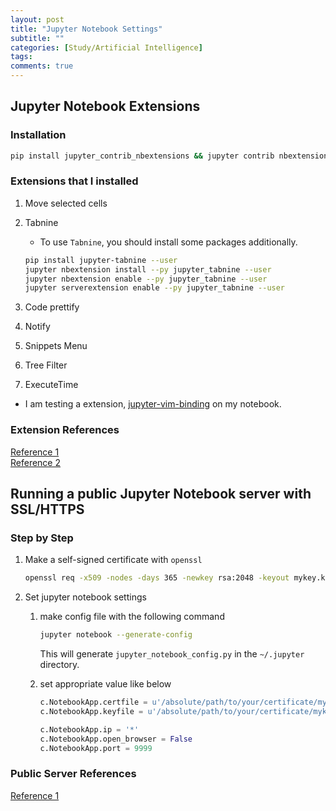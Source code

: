 ```yaml
---
layout: post
title: "Jupyter Notebook Settings"
subtitle: ""
categories: [Study/Artificial Intelligence]
tags:
comments: true
---
```


## Jupyter Notebook Extensions

### Installation

``` bash
pip install jupyter_contrib_nbextensions && jupyter contrib nbextension install
```

### Extensions that I installed

1. Move selected cells
2. Tabnine
    - To use `Tabnine`, you should install some packages additionally.

    ``` bash
    pip install jupyter-tabnine --user
    jupyter nbextension install --py jupyter_tabnine --user
    jupyter nbextension enable --py jupyter_tabnine --user
    jupyter serverextension enable --py jupyter_tabnine --user
    ```

3. Code prettify
4. Notify
5. Snippets Menu
6. Tree Filter
7. ExecuteTime

- I am testing a extension, [jupyter-vim-binding](https://github.com/lambdalisue/jupyter-vim-binding) on my notebook.

### Extension References

[Reference 1](https://www.tabnine.com/blog/top-12-jupyter-notebook-extensions/)\
[Reference 2](https://www.tabnine.com/install/jupyternotebook)

## Running a public Jupyter Notebook server with SSL/HTTPS

### Step by Step

1. Make a self-signed certificate with `openssl`

    ``` bash
    openssl req -x509 -nodes -days 365 -newkey rsa:2048 -keyout mykey.key -out mycert.pem
    ```

2. Set jupyter notebook settings

    1. make config file with the following command

        ``` bash
        jupyter notebook --generate-config
        ```

        This will generate `jupyter_notebook_config.py` in the `~/.jupyter` directory.

    2. set appropriate value like below

        ``` python
        c.NotebookApp.certfile = u'/absolute/path/to/your/certificate/mycert.pem'
        c.NotebookApp.keyfile = u'/absolute/path/to/your/certificate/mykey.key'

        c.NotebookApp.ip = '*'
        c.NotebookApp.open_browser = False
        c.NotebookApp.port = 9999
        ```

### Public Server References

[Reference 1](https://jupyter-notebook.readthedocs.io/en/stable/public_server.html)
